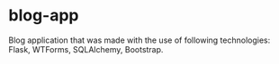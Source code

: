 # blog-app
Blog application that was made with the use of following technologies: Flask, WTForms, SQLAlchemy, Bootstrap. 
